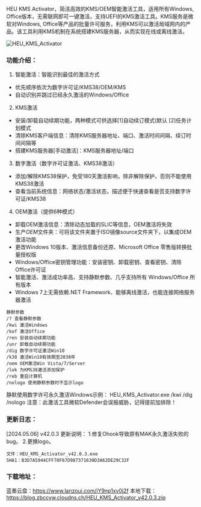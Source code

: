 HEU KMS Activator，简洁高效的KMS/OEM智能激活工具，适用所有Windows, Office版本，无需联网即可一键激活，支持UEFI的KMS激活工具。KMS服务是微软对Windows, Office等产品的批量许可服务，利用KMS可以激活局域网内的产品。该工具利用KMS机制在系统搭建KMS服务器，从而实现在线或离线激活。

![HEU_KMS_Activator](https://github.com/zbccyw/zbccyw.github.io/assets/175001413/f4a015a3-70ad-43f7-a3b5-938243690e4c)

### 功能介绍：

1. 智能激活：智能识别最佳的激活方式
- 优先顺序依次为数字许可证/KMS38/OEM/KMS
- 自动识别并跳过已经永久激活的Windows/Office
2. KMS激活
- 安装/卸载自动续期功能，两种模式可供选择[1]自动续订模式(默认 [2]任务计划模式
- 清除KMS客户端信息：清除KMS服务器地址、端口、激活时间间隔、续订时间间隔等
- 搭建KMS服务器[手动激活]：KMS服务器地址/端口
3. 数字激活（数字许可证激活、KMS38激活）
- 添加/解除KMS38保护，免受180天激活影响，除非解除保护，否则不能使用KMS38激活
- 查看当前系统信息：网络状态/激活状态，描述便于快速查看是否支持数字许可证/KMS38
4. OEM激活（提供6种模式）
- 卸载OEM激活信息：清除动态加载的SLIC等信息，OEM激活将失效
- 生产$OEM$文件夹：可将该文件夹置于ISO镜像source文件夹下，以集成OEM激活功能
- 更改Windows 10版本、激活信息备份还原、Microsoft Office 零售版转换批量授权版
- Windows/Office密钥管理功能：安装密钥、卸载密钥、查看密钥、清除Office许可证
- 智能激活、激活成功率高、支持静默参数、几乎支持所有 Windows/Office 所有版本
- Windows 7上无需依赖.NET Framework、能够离线激活，也能连接网络服务器激活

```atuo
静默参数
/? 查看静默参数
/kwi 激活Windows
/kof 激活Office
/ren 安装自动续期功能
/unr 卸载自动续期功能
/dig 数字许可证激活Win10
/k38 激活Win10有效期至2038年
/oem OEM激活Win Vista/7/Server
/lok 为KMS38激活添加保护
/reb 重启计算机
/nologo 使用静默参数时不显示logo
```

静默使用数字许可永久激活Windows示例：
HEU_KMS_Activator.exe /kwi /dig /nologo
注意：此激活工具微软Defender会误报威胁，记得提前加排除！

### 更新日志：

[2024.05.06] v42.0.3 更新说明：
1.修复Ohook导致原有MAK永久激活失败的bug。
2.更换logo。

```auto
文件：HEU_KMS_Activator_v42.0.3.exe
SHA1：B3D7A5944CFF70F67D987371630D3A62DE29C32F
```

### 下载地址：
蓝奏云盘：https://www.lanzoui.com/iY9np1xy0j2f
本地下载：https://blog.zbccyw.cloudns.ch/HEU_KMS_Activator_v42.0.3.zip